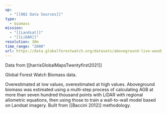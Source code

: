```yaml
---
up:
  - "[[002 Data Sources]]"
type:
  - biomass
mission:
  - "[[Landsat]]"
  - "[[LiDAR]]"
resolution: 30m
time_range: "2000"
url: https://data.globalforestwatch.org/datasets/aboveground-live-woody-biomass-density/explore?location=-11.401386%2C-84.902199%2C2.61
---
```

Data from [[harrisGlobalMapsTwentyfirst2021]]

Global Forest Watch Biomass data.

Overestimated at low values, overestimated at high values. Aboveground biomass was estimated using a multi-step process of calculating AGB at more than seven hundred thousand points with LiDAR with regional allometric equations, then using those to train a wall-to-wall model based on Landsat imagery.  Built from [[Baccini 2012]] methodology.